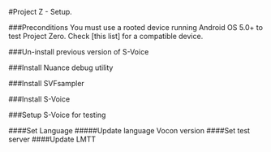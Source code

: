 #Project Z - Setup.

###Preconditions
You must use a rooted device running Android OS 5.0+ to test Project Zero.
Check [this list] for a compatible device.

###Un-install previous version of S-Voice

###Install Nuance debug utility

###Install SVFsampler

###Install S-Voice

###Setup S-Voice for testing

####Set Language
#####Update language Vocon version
####Set test server
####Update LMTT